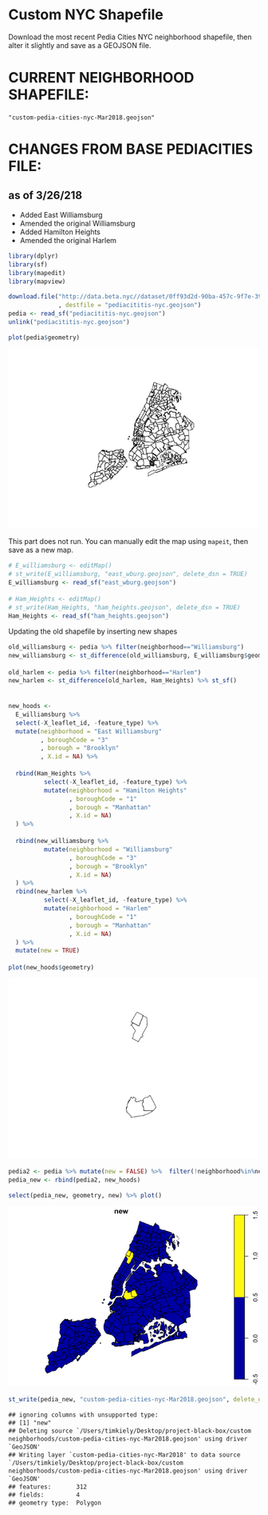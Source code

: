Custom NYC Shapefile
================

Download the most recent Pedia Cities NYC neighborhood shapefile, then alter it slightly and save as a GEOJSON file.

CURRENT NEIGHBORHOOD SHAPEFILE:
===============================

`"custom-pedia-cities-nyc-Mar2018.geojson"`

CHANGES FROM BASE PEDIACITIES FILE:
===================================

as of 3/26/218
--------------

-   Added East Williamsburg
-   Amended the original Williamsburg
-   Added Hamilton Heights
-   Amended the original Harlem

``` r
library(dplyr)
library(sf)
library(mapedit)
library(mapview)
```

``` r
download.file("http://data.beta.nyc//dataset/0ff93d2d-90ba-457c-9f7e-39e47bf2ac5f/resource/35dd04fb-81b3-479b-a074-a27a37888ce7/download/d085e2f8d0b54d4590b1e7d1f35594c1pediacitiesnycneighborhoods.geojson"
              , destfile = "pediacititis-nyc.geojson")
pedia <- read_sf("pediacititis-nyc.geojson")
unlink("pediacititis-nyc.geojson")
```

``` r
plot(pedia$geometry)
```

![](README_files/figure-markdown_github/unnamed-chunk-3-1.png)

This part does not run. You can manually edit the map using `mapeit`, then save as a new map.

``` r
# E_williamsburg <- editMap()
# st_write(E_williamsburg, "east_wburg.geojson", delete_dsn = TRUE)
E_williamsburg <- read_sf("east_wburg.geojson")

# Ham_Heights <- editMap()
# st_write(Ham_Heights, "ham_heights.geojson", delete_dsn = TRUE)
Ham_Heights <- read_sf("ham_heights.geojson")
```

Updating the old shapefile by inserting new shapes

``` r
old_williamsburg <- pedia %>% filter(neighborhood=="Williamsburg")
new_williamsburg <- st_difference(old_williamsburg, E_williamsburg$geometry) %>% st_sf() 

old_harlem <- pedia %>% filter(neighborhood=="Harlem")
new_harlem <- st_difference(old_harlem, Ham_Heights) %>% st_sf() 


new_hoods <- 
  E_williamsburg %>% 
  select(-X_leaflet_id, -feature_type) %>% 
  mutate(neighborhood = "East Williamsburg"
         , boroughCode = "3"
         , borough = "Brooklyn"
         , X.id = NA) %>% 
  
  rbind(Ham_Heights %>% 
          select(-X_leaflet_id, -feature_type) %>% 
          mutate(neighborhood = "Hamilton Heights"
                 , boroughCode = "1"
                 , borough = "Manhattan"
                 , X.id = NA)
  ) %>% 
  
  rbind(new_williamsburg %>% 
          mutate(neighborhood = "Williamsburg"
                 , boroughCode = "3"
                 , borough = "Brooklyn"
                 , X.id = NA)
  ) %>% 
  rbind(new_harlem %>% 
          select(-X_leaflet_id, -feature_type) %>% 
          mutate(neighborhood = "Harlem"
                 , boroughCode = "1"
                 , borough = "Manhattan"
                 , X.id = NA)
  ) %>% 
  mutate(new = TRUE)

plot(new_hoods$geometry)
```

![](README_files/figure-markdown_github/unnamed-chunk-5-1.png)

``` r
pedia2 <- pedia %>% mutate(new = FALSE) %>%  filter(!neighborhood%in%new_hoods$neighborhood)
pedia_new <- rbind(pedia2, new_hoods)
```

``` r
select(pedia_new, geometry, new) %>% plot()
```

![](README_files/figure-markdown_github/unnamed-chunk-7-1.png)

``` r
st_write(pedia_new, "custom-pedia-cities-nyc-Mar2018.geojson", delete_dsn = TRUE)
```

    ## ignoring columns with unsupported type:
    ## [1] "new"
    ## Deleting source `/Users/timkiely/Desktop/project-black-box/custom neighborhoods/custom-pedia-cities-nyc-Mar2018.geojson' using driver `GeoJSON'
    ## Writing layer `custom-pedia-cities-nyc-Mar2018' to data source `/Users/timkiely/Desktop/project-black-box/custom neighborhoods/custom-pedia-cities-nyc-Mar2018.geojson' using driver `GeoJSON'
    ## features:       312
    ## fields:         4
    ## geometry type:  Polygon
